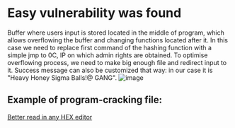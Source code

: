  # Easy vulnerability was found
 Buffer where users input is stored located in the middle of program, which allows overflowing the buffer and changing functions located after it. In this case we need to replace first command of the hashing function with a simple jmp to 0C, IP on which admin rights are obtained. To optimise overflowing process, we need to make big enough file and redirect input to it. Success message can also be customized that way: in our case it is "Heavy Honey Sigma Balls!@ GANG".
![image](EasyVulnIm.png)

 ## Example of program-cracking file:
 [Better read in any HEX editor](inputHEX.txt)
